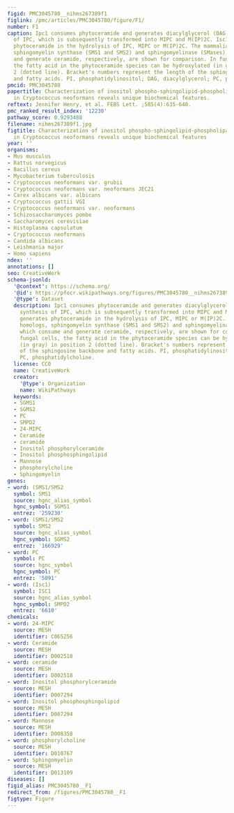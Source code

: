 ```yaml
---
figid: PMC3045780__nihms267389f1
figlink: /pmc/articles/PMC3045780/figure/F1/
number: F1
caption: Ipc1 consumes phytoceramide and generates diacylglycerol (DAG) in the synthesis
  of IPC, which is subsequently transformed into MIPC and M(IP)2C. Isc1 generates
  phytoceramide in the hydrolysis of IPC, MIPC or M(IP)2C. The mammalian homologs,
  sphingomyelin synthase (SMS1 and SMS2) and sphingomyelinase (SMases), which consume
  and generate ceramide, respectively, are shown for comparison. In fungal cells,
  the fatty acid in the phytoceramide species can be hydroxylated (in gray) in position
  2 (dotted line). Bracket's numbers represent the length of the sphingosine backbone
  and fatty acids. PI, phosphatidylinositol; DAG, diacylglycerol; PC, phosphatidylcholine.
pmcid: PMC3045780
papertitle: Characterization of inositol phospho-sphingolipid-phospholipase C 1 (Isc1)
  in Cryptococcus neoformans reveals unique biochemical features.
reftext: Jennifer Henry, et al. FEBS Lett. ;585(4):635-640.
pmc_ranked_result_index: '12230'
pathway_score: 0.9293488
filename: nihms267389f1.jpg
figtitle: Characterization of inositol phospho-sphingolipid-phospholipase C 1 (Isc1)
  in Cryptococcus neoformans reveals unique biochemical features
year: ''
organisms:
- Mus musculus
- Rattus norvegicus
- Bacillus cereus
- Mycobacterium tuberculosis
- Cryptococcus neoformans var. grubii
- Cryptococcus neoformans var. neoformans JEC21
- Carex albicans var. albicans
- Cryptococcus gattii VGI
- Cryptococcus neoformans var. neoformans
- Schizosaccharomyces pombe
- Saccharomyces cerevisiae
- Histoplasma capsulatum
- Cryptococcus neoformans
- Candida albicans
- Leishmania major
- Homo sapiens
ndex: ''
annotations: []
seo: CreativeWork
schema-jsonld:
  '@context': https://schema.org/
  '@id': https://pfocr.wikipathways.org/figures/PMC3045780__nihms267389f1.html
  '@type': Dataset
  description: Ipc1 consumes phytoceramide and generates diacylglycerol (DAG) in the
    synthesis of IPC, which is subsequently transformed into MIPC and M(IP)2C. Isc1
    generates phytoceramide in the hydrolysis of IPC, MIPC or M(IP)2C. The mammalian
    homologs, sphingomyelin synthase (SMS1 and SMS2) and sphingomyelinase (SMases),
    which consume and generate ceramide, respectively, are shown for comparison. In
    fungal cells, the fatty acid in the phytoceramide species can be hydroxylated
    (in gray) in position 2 (dotted line). Bracket's numbers represent the length
    of the sphingosine backbone and fatty acids. PI, phosphatidylinositol; DAG, diacylglycerol;
    PC, phosphatidylcholine.
  license: CC0
  name: CreativeWork
  creator:
    '@type': Organization
    name: WikiPathways
  keywords:
  - SGMS1
  - SGMS2
  - PC
  - SMPD2
  - 24-MIPC
  - Ceramide
  - ceramide
  - Inositol phosphorylceramide
  - Inositol phosphosphingolipid
  - Mannose
  - phosphorylcholine
  - Sphingomyelin
genes:
- word: (SMS1/SMS2
  symbol: SMS1
  source: hgnc_alias_symbol
  hgnc_symbol: SGMS1
  entrez: '259230'
- word: (SMS1/SMS2
  symbol: SMS2
  source: hgnc_alias_symbol
  hgnc_symbol: SGMS2
  entrez: '166929'
- word: PC
  symbol: PC
  source: hgnc_symbol
  hgnc_symbol: PC
  entrez: '5091'
- word: (Isc1)
  symbol: ISC1
  source: hgnc_alias_symbol
  hgnc_symbol: SMPD2
  entrez: '6610'
chemicals:
- word: 24-MIPC
  source: MESH
  identifier: C065256
- word: Ceramide
  source: MESH
  identifier: D002518
- word: ceramide
  source: MESH
  identifier: D002518
- word: Inositol phosphorylceramide
  source: MESH
  identifier: D007294
- word: Inositol phosphosphingolipid
  source: MESH
  identifier: D007294
- word: Mannose
  source: MESH
  identifier: D008358
- word: phosphorylcholine
  source: MESH
  identifier: D010767
- word: Sphingomyelin
  source: MESH
  identifier: D013109
diseases: []
figid_alias: PMC3045780__F1
redirect_from: /figures/PMC3045780__F1
figtype: Figure
---
```


